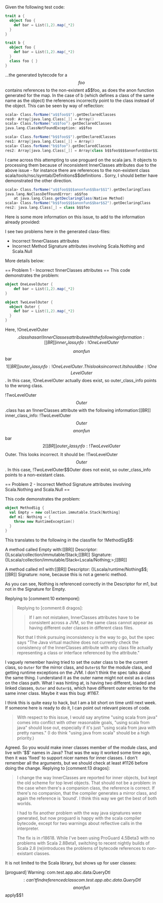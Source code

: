 Given the following test code:
```scala
trait a {
  object foo {
    def bar = List(1,2).map(_*2)
  }
}

trait b {
  object foo {
    def bar = List(1,2).map(_*2)
  }
  class foo { }
}
```

...the generated bytecode for a$$foo$$ contains references to the non-existent a$$foo, as does the anon function generated for the map.  In the case of b (which defines a class of the same name as the object) the references incorrectly point to the class instead of the object.  This can be seen by way of reflection:

```scala
scala> Class.forName("a$$foo$$").getDeclaredClasses
res0: Array[java.lang.Class[_]] = Array()
scala> Class.forName("a$$foo").getDeclaredClasses
java.lang.ClassNotFoundException: a$$foo

scala> Class.forName("b$$foo$$").getDeclaredClasses
res1: Array[java.lang.Class[_]] = Array()
scala> Class.forName("b$$foo").getDeclaredClasses 
res2: Array[java.lang.Class[_]] = Array(class b$$foo$$$$anonfun$$bar$$2)
```

I came across this attempting to use proguard on the scala jars. It objects to processing them because of inconsistent InnerClasses attributes due to the above issue - for instance there are references to the non-existent class scala/tools/nsc/symtab/Definitions$$definitions .
Sorry, I should better have demonstrated the other direction.
```scala
scala> Class.forName("a$$foo$$$$anonfun$$bar$$1").getDeclaringClass
java.lang.NoClassDefFoundError: a$$foo
	at java.lang.Class.getDeclaringClass(Native Method)
scala> Class.forName("b$$foo$$$$anonfun$$bar$$2").getDeclaringClass
res2: java.lang.Class[_] = class b$$foo
```
Here is some more information on this issue, to add to the information already provided:

I see two problems here in the generated class-files:
 * Incorrect !InnerClasses attributes
 * Incorrect Method Signature attributes involving Scala.Nothing and Scala.Null

More details below:

== Problem 1 - Incorrect !InnerClasses attributes ==
This code demonstrates the problem:

```scala
object OneLevelOuter {
    def bar = List(1,2).map(_*2)
}

object TwoLevelOuter {
  object Outer {
    def bar = List(1,2).map(_*2)
  }
}  
```

Here, !OneLevelOuter$$.class has an !InnerClasses attribute with the following information:[[BR]]
inner_class_info: !OneLevelOuter$$$$anonfun$$bar$$1[[BR]]
outer_class_info: !OneLevelOuter. This looks incorrect. It should be: !OneLevelOuter$$. In this case, !OneLevelOuter actually does exist, so outer_class_info points to the wrong class.

!TwoLevelOuter$$Outer$$.class has an !InnerClasses attribute with the following information:[[BR]]
inner_class_info: !TwoLevelOuter$$Outer$$$$anonfun$$bar$$2[[BR]]
outer_class_info: !TwoLevelOuter$$Outer. This looks incorrect. It should be: !TwoLevelOuter$$Outer$$. In this case, !TwoLevelOuter$$Outer does not exist, so outer_class_info points to a non-existant class.

== Problem 2 - Incorrect Method Signature attributes involving Scala.Nothing and Scala.Null ==

This code demonstrates the problem:

```scala
object MethodSig {
  val Empty = new collection.immutable.Stack[Nothing]
  def m1: Nothing = {
    throw new RuntimeException()
  }
}
```

This translates to the following in the classfile for !MethodSig$$:

A method called Empty with:[[BR]]
Descriptor: ()Lscala/collection/immutable/Stack;[[BR]]
Signature: ()Lscala/collection/immutable/Stack<Lscala/Nothing;>;[[BR]]

A method called m1 with:[[BR]]
Descriptor: ()Lscala/runtime/Nothing$$;[[BR]]
Signature: none, because this is not a generic method.

As you can see, Nothing is referenced correctly in the Descriptor for m1, but not in the Signature for Empty.






Replying to [comment:10 extempore]:
> Replying to [comment:8 dragos]:
> > If I am not mistaken, InnerClasses attributes have to be consistent across a JVM, so the same class cannot appear as having different outer classes in different class files.
> 
> Not that I think pursuing inconsistency is the way to go, but the spec says "The Java virtual machine does not currently check the consistency of the InnerClasses attribute with any class file actually representing a class or interface referenced by the attribute."

I vaguely remember having tried to set the outer class to be the current class, so `Outer` for the mirror class, and `Outer$$` for the module class, and getting runtime exceptions on the JVM. I don't think the spec talks about the same thing. I understand it as the outer name might not exist as a class on the class path. What I was hinting at, is having two different, loaded and linked classes, `Outer` and `Outer$$`, which have different outer entries for the same inner class. Maybe it was this bug: #1167.

I think this is quite easy to hack, but I am a bit short on time until next week. If someone here is ready to do it, I can point out relevant pieces of code. 

> With respect to this issue, I would say anytime "using scala from java" comes into conflict with other reasonable goals, "using scala from java" should lose out, especially if it's just "using scala from java with pretty names." (I do think "using java from scala" should be a high priority.)

Agreed. So you would make inner classes member of the module class, and live with '$$' names in Java? That was the way it worked some time ago, then it was 'fixed' to support nicer names for inner classes. I don't remember all the arguments, but we should check at least #1126 before doing the change.
Replying to [comment:13 dragos]:
> I change the way InnerClasses are reported for inner objects, but kept the old scheme for top level objects. That should not be a problem: in the case when there's a companion class, the reference is correct. If there's no companion, that the compiler generates a mirror class, and again the reference is 'bound'. I think this way we get the best of both worlds.
> 
> I had to fix another problem with the way java signatures were generated, but now proguard is happy with the scala compiler bytecode, except for two warnings about reflective calls in the interpreter.
> 
> The fix is in r18618.
While I've been using ProGuard 4.5Beta3 with no problems with Scala 2.8Beta1, switching to recent nightly builds of Scala 2.8 (re)introduces the problems of bytecode references to non-existant classes.

It is not limited to the Scala library, but shows up for user classes:

[proguard] Warning: com.test.app.abc.data.QueryDtl$$: can't find referenced class com.test.app.abc.data.QueryDtl$$$$anonfun$$apply$$1
